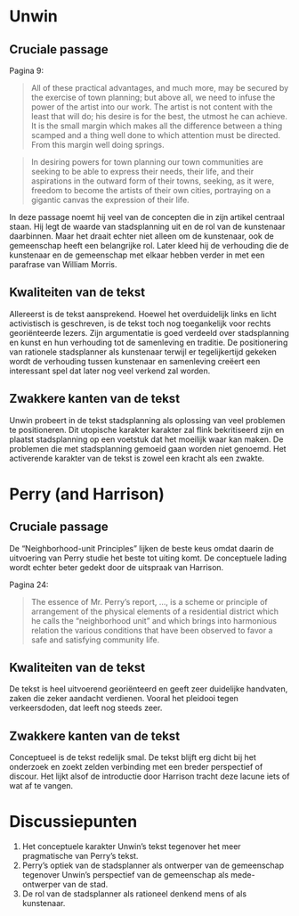 # Unwin

## Cruciale passage

Pagina 9:
> All of these practical advantages, and much more, may be secured by the exercise of town planning; but above all, we need to infuse the power of the artist into our work. The artist is not content with the least that will do; his desire is for the best, the utmost he can achieve. It is the small margin which makes all the difference between a thing scamped and a thing well done to which attention must be directed. From this margin well doing springs. 

> In desiring powers for town planning our town communities are seeking to be able to express their needs, their life, and their aspirations in the outward form of their towns, seeking, as it were, freedom to become the artists of their own cities, portraying on a gigantic canvas the expression of their life.  

In deze passage noemt hij veel van de concepten die in zijn artikel centraal staan. Hij legt de waarde van stadsplanning uit en de rol van de kunstenaar daarbinnen. Maar het draait echter niet alleen om de kunstenaar, ook de gemeenschap heeft een belangrijke rol. Later kleed hij de verhouding die de kunstenaar en de gemeenschap met elkaar hebben verder in met een parafrase van William Morris.

## Kwaliteiten van de tekst

Allereerst is de tekst aansprekend. Hoewel het overduidelijk links en licht activistisch is geschreven, is de tekst toch nog toegankelijk voor rechts georiënteerde lezers. Zijn argumentatie is goed verdeeld over stadsplanning en kunst en hun verhouding tot de samenleving en traditie. De positionering van rationele stadsplanner als kunstenaar terwijl er tegelijkertijd gekeken wordt de verhouding tussen kunstenaar en samenleving creëert een interessant spel dat later nog veel verkend zal worden. 

## Zwakkere kanten van de tekst

Unwin probeert in de tekst stadsplanning als oplossing van veel problemen te positioneren. Dit utopische karakter karakter zal flink bekritiseerd zijn en plaatst stadsplanning op een voetstuk dat het moeilijk waar kan maken. De problemen die met stadsplanning gemoeid gaan worden niet genoemd. Het activerende karakter van de tekst is zowel een kracht als een zwakte.

# Perry (and Harrison)

## Cruciale passage

De “Neighborhood-unit Principles” lijken de beste keus omdat daarin de uitvoering van Perry studie het beste tot uiting komt. De conceptuele lading wordt echter beter gedekt door de uitspraak van Harrison.

Pagina 24:
> The essence of Mr. Perry’s report, …, is a scheme or principle of arrangement of the physical elements of a residential district which he calls the “neighborhood unit” and which brings into harmonious relation the various conditions that have been observed to favor a safe and satisfying community life. 

## Kwaliteiten van de tekst

De tekst is heel uitvoerend georiënteerd en geeft zeer duidelijke handvaten, zaken die zeker aandacht verdienen. Vooral het pleidooi tegen verkeersdoden, dat leeft nog steeds zeer. 

## Zwakkere kanten van de tekst

Conceptueel is de tekst redelijk smal. De tekst blijft erg dicht bij het onderzoek en zoekt zelden verbinding met een breder perspectief of discour. Het lijkt alsof de introductie door Harrison tracht deze lacune iets of wat af te vangen. 

# Discussiepunten

1. Het conceptuele karakter Unwin’s tekst tegenover het meer pragmatische van Perry’s tekst.
2. Perry’s optiek van de stadsplanner als ontwerper van de gemeenschap tegenover Unwin’s perspectief van de gemeenschap als mede-ontwerper van de stad. 
3. De rol van de stadsplanner als rationeel denkend mens of als kunstenaar.